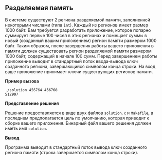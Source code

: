 ## Разделяемая память
В системе существуют 2 региона разделяемой памяти, заполненной некоторыми числами (типа `int`). Каждый из регионов имеет размер 1000 байт. Вам требуется разработать приложение, которое попарно суммирует первые 100 чисел в этих регионах и помещает суммы в новый (созданный вашим приложением) регион памяти размером 1000 байт. Таким образом, после завершения работы вашего приложения в памяти должен существовать регион разделяемой памяти размером 1000 байт, содержащий в начале 100 сумм. Перед завершением работы приложение выводит в стандартный поток ввода-вывода ключ созданного региона, завершающийся символом конца строки. На вход ваше приложение принимает ключи существующих регионов памяти.

**Пример вызова**

```
./solution 456764 456768
512997
```

**Представление решения**

Решение предоставляется в виде двух файлов `solution.c` и `Makefile`, в последнем предполагается цель по умолчанию, которая приводит к сборке вашего приложения. Бинарный файл вашего решения должен иметь имя  `solution`.

**Вывод**

Программа выводит в стандартный поток вывода ключ созданного региона памяти (строка завершается символом конца строки).
